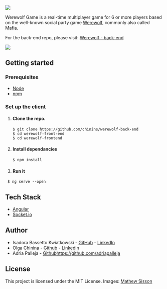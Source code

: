 ![](https://user-images.githubusercontent.com/35597953/44788705-0495b200-ab9b-11e8-95e6-6e03f2394c75.png)



Werewolf Game is a real-time multiplayer game for 6 or more players based on the well-known social party game [Werewolf](https://en.wikipedia.org/wiki/Mafia_(party_game)), commonly also called Mafia.

For the back-end repo, please visit: [Werewolf - back-end](https://github.com/chinins/werewolf-back-end)






![](https://user-images.githubusercontent.com/35597953/44788060-47568a80-ab99-11e8-9c53-3be04ef2341e.png)




## Getting started

### Prerequisites

- [Node](https://nodejs.org/en/)
- [npm](https://www.npmjs.com/)



### Set up the client

1. #### Clone the repo.

   ```
   $ git clone https://github.com/chinins/werewolf-back-end  
   $ cd werewolf-front-end
   $ cd werewolf-frontend
   ```

2. #### Install dependancies

   ```
   $ npm install
   ```

3. #### Run it

```
 $ ng serve --open 
```



## Tech Stack

- [Angular](https://angular.io/)
- [Socket.io](https://socket.io/)



## Author

- Isadora Bassetto Kwiatkowski - [GitHub](https://github.com/isadorabk) - [LinkedIn](https://www.linkedin.com/in/isadora-bassetto-kwiatkowski/)
- Olga Chinina - [Github](https://github.com/chinins) - [Linkedin](www.linkedin.com/in/olga-chinina)
- Adria Palleja - [Github]()https://github.com/adriapalleja




## License

This project is licensed under the MIT License.
Images: [Mathew Sisson](https://www.mathewsisson.com/)
